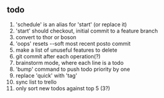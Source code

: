 todo
----

1. 'schedule' is an alias for 'start' (or replace it)
2. 'start' should checkout, initial commit to a feature branch
3. convert to thor or boson
4. 'oops' resets --soft most recent posto commit
5. make a list of unuseful features to delete
6. git commit after each operation(?)
7. brainstorm mode, where each line is a todo
8. 'bump' command to push todo priority by one
9. replace 'quick' with 'tag'
10. sync list to trello
11. only sort new todos against top 5 (3?)
